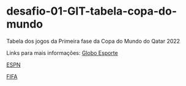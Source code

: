 # desafio-01-GIT-tabela-copa-do-mundo
Tabela dos jogos da Primeira fase da Copa do Mundo do Qatar 2022

Links para mais informações:
[Globo Esporte](https://ge.globo.com/)

[ESPN](https://www.espn.com.br/)

[FIFA](https://www.fifa.com/)
